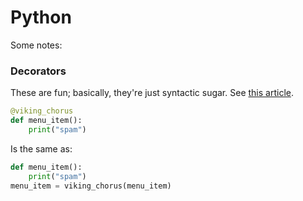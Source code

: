 # Python

Some notes:

### Decorators

These are fun; basically, they're just syntactic sugar. See [this article](https://en.wikipedia.org/wiki/Python_syntax_and_semantics#Decorators).

```py
@viking_chorus
def menu_item():
    print("spam")
```

Is the same as:

```py
def menu_item():
    print("spam")
menu_item = viking_chorus(menu_item)
```
